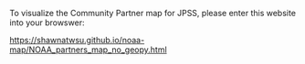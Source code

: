 To visualize the Community Partner map for JPSS, please enter this website into your browswer:

https://shawnatwsu.github.io/noaa-map/NOAA_partners_map_no_geopy.html
